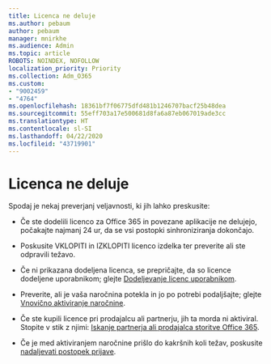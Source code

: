 ```yaml
---
title: Licenca ne deluje
ms.author: pebaum
author: pebaum
manager: mnirkhe
ms.audience: Admin
ms.topic: article
ROBOTS: NOINDEX, NOFOLLOW
localization_priority: Priority
ms.collection: Adm_O365
ms.custom:
- "9002459"
- "4764"
ms.openlocfilehash: 18361bf7f06775dfd481b1246707bacf25b48dea
ms.sourcegitcommit: 55eff703a17e500681d8fa6a87eb067019ade3cc
ms.translationtype: HT
ms.contentlocale: sl-SI
ms.lasthandoff: 04/22/2020
ms.locfileid: "43719901"
---
```

# <a name="license-not-working"></a>Licenca ne deluje

Spodaj je nekaj preverjanj veljavnosti, ki jih lahko preskusite:

- Če ste dodelili licenco za Office 365 in povezane aplikacije ne delujejo, počakajte najmanj 24 ur, da se vsi postopki sinhroniziranja dokončajo. 

- Poskusite VKLOPITI in IZKLOPITI licenco izdelka ter preverite ali ste odpravili težavo. 

- Če ni prikazana dodeljena licenca, se prepričajte, da so licence dodeljene uporabnikom; glejte [Dodeljevanje licenc uporabnikom](https://docs.microsoft.com/microsoft-365/admin/manage/assign-licenses-to-users?view=o365-worldwide).

- Preverite, ali je vaša naročnina potekla in jo po potrebi podaljšajte; glejte [Vnovično aktiviranje naročnine](https://docs.microsoft.com/alchemyinsights/reactivate-your-subscription). 

- Če ste kupili licence pri prodajalcu ali partnerju, jih ta morda ni aktiviral. Stopite v stik z njimi: [Iskanje partnerja ali prodajalca storitve Office 365](https://docs.microsoft.com//microsoft-365/admin/manage/find-your-partner-or-reseller).

- Če je med aktiviranjem naročnine prišlo do kakršnih koli težav, poskusite [nadaljevati postopek prijave](https://go.microsoft.com/fwlink/?linkid=2126800).
